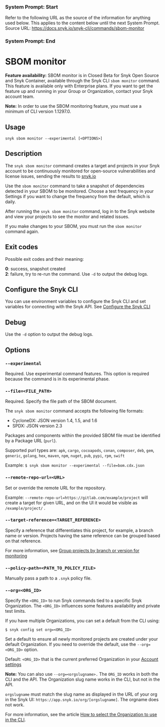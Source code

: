### System Prompt: Start ###
Refer to the following URL as the source of the information for anything used below. This applies to the content below until the next System Prompt.
Source URL: https://docs.snyk.io/snyk-cli/commands/sbom-monitor
### System Prompt: End ###

# SBOM monitor

**Feature availability:**  SBOM monitor is in Closed Beta for Snyk Open Source and Snyk Container, available through the Snyk CLI  `sbom monitor` command. This feature is available only with Enterprise plans. If you want to get the feature up and running in your Group or Organization, contact your Snyk account team.

**Note:** In order to use the SBOM monitoring feature, you must use a minimum of CLI version 1.1297.0.

## Usage

`snyk sbom monitor --experimental [<OPTIONS>]`

## Description

The `snyk sbom monitor` command creates a target and projects in your Snyk account to be continuously monitored for open-source vulnerabilities and license issues, sending the results to [snyk.io](https://snyk.io)

Use the `sbom monitor` command  to take a snapshot of dependencies detected in your SBOM to be monitored. Choose a test frequency in your Settings if you want to change the frequency from the default, which is daily.

After running the `snyk sbom monitor` command, log in to the Snyk website and view your projects to see the monitor and related issues.

If you make changes to your SBOM, you must run the `sbom monitor` command again.&#x20;

## Exit codes

Possible exit codes and their meaning:

**0**: success, snapshot created\
**2**: failure, try to re-run the command. Use `-d` to output the debug logs.

## Configure the Snyk CLI

You can use environment variables to configure the Snyk CLI and set variables for connecting with the Snyk API. See [Configure the Snyk CLI](https://docs.snyk.io/snyk-cli/configure-the-snyk-cli)

## Debug

Use the `-d` option to output the debug logs.

## Options

### `--experimental`

Required. Use experimental command features. This option is required because the command is in its experimental phase.

### `--file=<FILE_PATH>`

Required. Specify the file path of the SBOM document.

The `snyk sbom monitor` command accepts the following file formats:

* CycloneDX: JSON version 1.4, 1.5, and 1.6
* SPDX: JSON version 2.3

Packages and components within the provided SBOM file must be identified by a Package URL (`purl`).

Supported purl types are: `apk`, `cargo`, `cocoapods`, `conan`, `composer`, `deb`, `gem`, `generic`, `golang`, `hex`, `maven`, `npm`, `nuget`, `pub`, `pypi`, `rpm`, `swift`

Example: `$ snyk sbom monitor --experimental --file=bom.cdx.json`&#x20;

### `--remote-repo-url=<URL>`

Set or override the remote URL for the repository.

Example: `--remote-repo-url=https://gitlab.com/example/project` will create a target for given URL, and on the UI it would be visible as `/example/project/` .

### `--target-reference=<TARGET_REFERENCE>`

Specify a reference that differentiates this project, for example, a branch name or version. Projects having the same reference can be grouped based on that reference.&#x20;

For more information, see [Group projects by branch or version for monitoring](https://docs.snyk.io/snyk-cli/scan-and-maintain-projects-using-the-cli/group-projects-by-branch-or-version-for-monitoring)

### `--policy-path=<PATH_TO_POLICY_FILE>`

Manually pass a path to a `.snyk` policy file.

### `--org=<ORG_ID>`

Specify the `<ORG_ID>` to run Snyk commands tied to a specific Snyk Organization. The `<ORG_ID>` influences some features availability and private test limits.

If you have multiple Organizations, you can set a default from the CLI using:

`$ snyk config set org=<ORG_ID>`

Set a default to ensure all newly monitored projects are created under your default Organization. If you need to override the default, use the `--org=<ORG_ID>` option.

Default: `<ORG_ID>` that is the current preferred Organization in your [Account settings](https://app.snyk.io/account)

**Note:** You can also use `--org=<orgslugname>.` The `ORG_ID` works in both the CLI and the API. The Organization slug name works in the CLI, but not in the API.

`orgslugname` must match the slug name as displayed in the URL of your org in the Snyk UI: `https://app.snyk.io/org/[orgslugname]`. The orgname does not work.

For more information, see the article [How to select the Organization to use in the CLI](https://docs.snyk.io/snyk-cli/scan-and-maintain-projects-using-the-cli/how-to-select-the-organization-to-use-in-the-cli).
